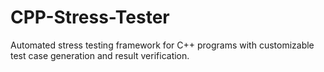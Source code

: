 # CPP-Stress-Tester
Automated stress testing framework for C++ programs with customizable test case generation and result verification.
